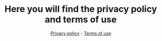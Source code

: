 <div align="center">
  <h1> 
    Here you will find the privacy policy and terms of use
  </h1>
  <p>
    <a href="https://github.com/BENx2115/privacy-and-terms/blob/main/privacy-notice.md">Privacy policy</a>
    -
    <a href="https://github.com/BENx2115/privacy-and-terms/blob/main/terms-of-service.md">Terms of use</a>
  </p>
</div>
